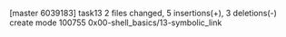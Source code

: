 [master 6039183] task13
 2 files changed, 5 insertions(+), 3 deletions(-)
 create mode 100755 0x00-shell_basics/13-symbolic_link
